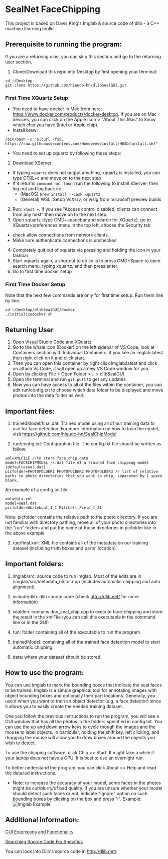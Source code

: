 # SealNet FaceChipping 
This project is based on Davis King's Imglab & source code of dlib - a C++ machine learning toolkit.

## Prerequisite to running the program:
If you are a returning user, you can skip this section and go to the returning user section.

1. Clone/Download this repo into Desktop by first opening your terminal:
```
cd ~/Desktop
git clone https://github.com/hieudo-hn/dlibSealGUI.git
```
### First Time XQuartz Setup
* You need to have docker in Mac from here: https://www.docker.com/products/docker-desktop. If you are on Mac devices, you can click on the Apple Icon > "About This Mac" to know which chip you have (Intel or Apple chip).
* Install brew:
```
/bin/bash -c "$(curl -fsSL https://raw.githubusercontent.com/Homebrew/install/HEAD/install.sh)"
```
* You need to set up xquartz by following these steps:
1. Download XServer
  + If typing `xquartz` does not output anything, xquartz is installed, you can type CTRL+c and move on to the next step
  + If it returns `command not found` run the following to install XServer, then log out and log back in:
    + (MacOS) `brew install --cask xquartz`
    + (General) WSL: Setup VcXsrv, or wslg from microsoft preview builds
2. Run: `xhost +`. If you see "Access control disabled, clients can connect from any host" then move on to the next step.
3. Open xquartz (type CMD+spacebar and search for XQuartz), go to XQuartz>preferences menu in the top left, choose the Security tab
  + check allow connections from network clients. 
  + Make sure authenticate connections is unchecked
4. Completely quit out of xquartz via pressing and holding the icon in your taskbar
5. Start xquartz again, a shortcut to do so is to press CMD+Space to open search menu, typing xquartz, and then press enter.
6. Go to first time docker setup

### First Time Docker Setup
Note that the next few commands are only for first time setup. Run them line by line.
```
cd ~/Desktop/dlibSealGUI/docker
./initializedocker.sh
```

## Returning User 
1. Open Visual Studio Code and XQuartz
2. Go to the whale icon (Docker) on the left sidebar of VS Code, look at Containers section with Individual Containers, if you see an imglab:latest then right click on it and click start.
3. Then you can open this container by right click imglab:latest and click on attach Vs Code, it will open up a new VS Code window for you.
4. Open by clicking File > Open Folder > .. > dlibSealGUI
3. Open the terminal and run `git pull` to get any updates
5. Now you can have access to all of the files within the container, you can edit run/config.txt to choose which data folder to be displayed and move photos into the data folder as well.

## Important files:
1. trainedModel/final.dat: Trained model using all of our training data to use for face detection. For more information on how to train the model, visit https://github.com/hieudo-hn/SealChipModel

2. run/config.txt: Configuration file. The config.txt file should be written as follow:
```
xml=XMLFILE //to store face chip data
model=FACECHIPMODEL //.dat file of a trained face chipping model (default=seal.dat)
picfolder=PHOTOFOLDER1 PHOTOFOLDER2 PHOTOFOLDER3 // list of relative paths to photo directories that you want to chip, separated by 1 space blank.
```
An example of a config.txt file:
```
xml=data.xml
model=seal.dat
picfolder=Whaleboat_1_1 Mitchell_Field_1_31
```
Note: picfolder contains the relative path to the photo directory. If you are not familiar with directory pathing, move all of your photo directories into the "run" folders and put the name of those directories in picfolder like in the above example

3. run/final.xml: XML file contains all of the metadata on our training dataset (including truth boxes and parts' location)

## Important folders:
1. imglab/src: source code to run imglab. Most of the edits are in /imglab/src/metadata_editor.cpp (includes automatic chipping and auto alignment)

2. include/dlib: dlib source code (check http://dlib.net/ for more information)

3. sealdnn: contains dnn_seal_chip.cpp to execute face-chipping and store the result in the xmlFile (you can call this executable in the command line or in the GUI)

4. run: folder containing all of the executable to run the program

5. trainedModel: containing all of the trained face detection model to start automatic chipping

6. data: where your dataset should be stored.

## How to use the program:
You can use imglab to mark the bounding boxes that indicate the seal faces to be trained. 
Imglab is a simple graphical tool for annotating images with object bounding
boxes and optionally their part locations.  Generally, you use it when you want
to train an object detector (e.g. a face detector) since it allows you to
easily create the needed training dataset.

One you follow the previous instructions to run the program, you will see a GUI window that has all
the photos in the folders specified in config.txt. You can use the up and down
arrow keys to cycle though the images and the mouse to label objects.  In
particular, holding the shift key, left clicking, and dragging the mouse will
allow you to draw boxes around the objects you wish to detect. 

To use the chipping software, click Chip >> Start. It might take a while if your laptop does not
have a GPU. It is best to use an overnight run.

To better understand the program, you can click About >> Help and read the detailed instructions.

* Note: to increase the accuracy of your model, some faces in the photos might be cut/blurry/of bad quality. If you are unsure 
whether your model should detect such faces or not, indicate "ignore" option on such bounding boxes by clicking on the box and 
press "i". Example:
![Imglab Example](https://ibb.co/sj3pTpQ)

## Additional information:
[GUI Extensions and Functionality](docs/GUI.md)

[Searching Source Code For Specifics](docs/SEARCH.md)

You can look into Dlib's source code in http://dlib.net/. 




